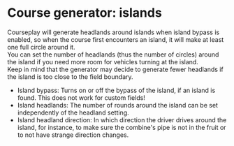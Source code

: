 # Course generator: islands

  
Courseplay will generate headlands around islands when island bypass is enabled, so when the course first encounters an island, it will make at least one full circle around it.  
You can set the number of headlands (thus the number of circles) around the island if you need more room for vehicles turning at the island.  
Keep in mind that the generator may decide to generate fewer headlands if the island is too close to the field boundary.  


  
- Island bypass: Turns on or off the bypass of the island, if an island is found. This does not work for custom fields!  
- Island headlands: The number of rounds around the island can be set independently of the headland setting.  
- Island headland direction: In which direction the driver drives around the island, for instance, to make sure the combine's pipe is not in the fruit or to not have strange direction changes.  



